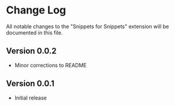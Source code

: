 # Change Log

All notable changes to the "Snippets for Snippets" extension will be documented in this file.

## Version 0.0.2

- Minor corrections to README

## Version 0.0.1

- Initial release

